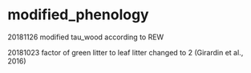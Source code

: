 # modified_phenology

20181126
modified tau_wood according to REW

20181023
factor of green litter to leaf litter changed to 2 (Girardin et al., 2016)

